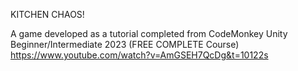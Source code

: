 KITCHEN CHAOS!

A game developed as a tutorial completed from CodeMonkey Unity Beginner/Intermediate 2023 (FREE COMPLETE Course) https://www.youtube.com/watch?v=AmGSEH7QcDg&t=10122s

